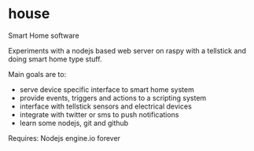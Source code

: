 # house
Smart Home software

Experiments with a nodejs based web server on raspy with a tellstick and
doing smart home type stuff.

Main goals are to:
 - serve device specific interface to smart home system
 - provide events, triggers and actions to a scripting system
 - interface with tellstick sensors and electrical devices
 - integrate with twitter or sms to push notifications
 - learn some nodejs, git and github


Requires:
  Nodejs
    engine.io
    forever
 
